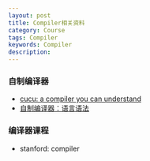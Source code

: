 ```yaml
---
layout: post
title: Compiler相关资料 
category: Course 
tags: Compiler
keywords: Compiler
description: 
---
```


### 自制编译器
- [cucu: a compiler you can understand](http://zserge.com/blog/cucu-part1.html)
- [自制编译器：语言语法 ](http://blog.csdn.net/roger__wong/article/details/8790847)

### 编译器课程
- stanford: compiler

